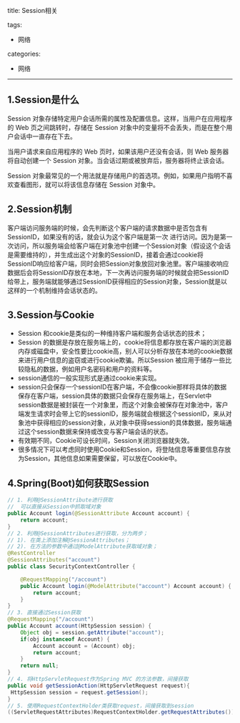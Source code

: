 title: Session相关

tags:
  - 网络

categories:
  - 网络

---
## 1.Session是什么
Session 对象存储特定用户会话所需的属性及配置信息。这样，当用户在应用程序的 Web 页之间跳转时，存储在 Session 对象中的变量将不会丢失，而是在整个用户会话中一直存在下去。

当用户请求来自应用程序的 Web 页时，如果该用户还没有会话，则 Web 服务器将自动创建一个 Session 对象。当会话过期或被放弃后，服务器将终止该会话。

Session 对象最常见的一个用法就是存储用户的首选项。例如，如果用户指明不喜欢查看图形，就可以将该信息存储在 Session 对象中。

## 2.Session机制
客户端访问服务端的时候，会先判断这个客户端的请求数据中是否包含有SessionID，如果没有的话，就会认为这个客户端是第一次
进行访问。因为是第一次访问，所以服务端会给客户端在对象池中创建一个Session对象（假设这个会话是需要维持的），并生成出这个对象的SessionID，接着会通过cookie将SessionID响应给客户端，同时会把Session对象放回对象池里。客户端接收响应数据后会将SessionID存放在本地，下一次再访问服务端的时候就会把SessionID给带上，服务端就能够通过SessionID获得相应的Session对象，Session就是以这样的一个机制维持会话状态的。

## 3.Session与Cookie
- Session 和cookie是类似的一种维持客户端和服务会话状态的技术；
- Session 的数据是存放在服务端上的，cookie将信息都存放在客户端的浏览器内存或磁盘中，安全性要比cookie高，别人可以分析存放在本地的cookie数据来进行用户信息的盗窃或进行cookie欺骗。所以Session 被应用于储存一些比较隐私的数据，例如用户名密码和用户的资料等。
- session通信的一般实现形式是通过cookie来实现。
- session只会保存一个sessionID在客户端，不会像cookie那样将具体的数据保存在客户端，session具体的数据只会保存在服务端上，在Servlet中session数据是被封装在一个对象里，而这个对象会被保存在对象池中，客户端发生请求时会带上它的sessionID，服务端就会根据这个sessionID，来从对象池中获得相应的session对象，从对象中获得session的具体数据，服务端通过这个session数据来保持或改变与客户端会话的状态。
- 有效期不同，Cookie可设长时间，Session关闭浏览器就失效。
- 很多情况下可以考虑同时使用Cookie和Session，将登陆信息等重要信息存放为Session，其他信息如果需要保留，可以放在Cookie中。

## 4.Spring(Boot)如何获取Session
```java
// 1. 利用@SessionAttribute进行获取
//  可以直接从Session中抓取域对象
public Account login(@SessionAttribute Account account) {
    return account;
}
// 2. 利用@SessionAttributes进行获取，分为两步；
// 1). 在类上添加注解@SessionAttributes；
// 2). 在方法的参数中通过@ModelAttribute获取域对象；
@RestController
@SessionAttributes("account")
public class SecurityContextController {

    @RequestMapping("/account")
    public Account login(@ModelAttribute("account") Account account) {
        return account;
    }
}
// 3. 直接通过Session获取
@RequestMapping("/account")
public Account account(HttpSession session) {
    Object obj = session.getAttribute("account");
    if(obj instanceof Account) {
        Account account = (Account) obj;
        return account;
    }
    return null;
}
// 4. 将HttpServletRequest作为Spring MVC 的方法参数，间接获取
public void getSessionAction(HttpServletRequest request){
 HttpSession session = request.getSession();
}
// 5. 使用RequestContextHolder类获取request，间接获取到session
((ServletRequestAttributes)RequestContextHolder.getRequestAttributes()).getRequest();
```
